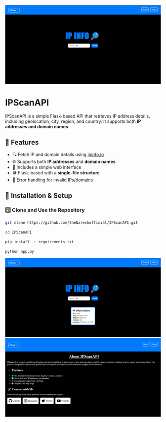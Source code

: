 <img src="./assets/dashboard.png">

# IPScanAPI

IPScanAPI is a simple Flask-based API that retrieves IP address details, including geolocation, city, region, and country. It supports both **IP addresses and domain names**.

## 🚀 Features
- 🔍 Fetch IP and domain details using [ipinfo.io](https://ipinfo.io/)
- 🌐 Supports both **IP addresses** and **domain names**
- 🎨 Includes a simple web interface
- 🛠️ Flask-based with a **single-file structure**
- 🔄 Error handling for invalid IPs/domains

## 📌 Installation & Setup
### 1️⃣ Clone and Use the Repository
```bash
git clone https://github.com/theNareshofficial/IPScanAPI.git
```
```bash
cd IPScanAPI
```
```bash
pip install -r requirements.txt
```
```bash 
python app.py
```


<img src="./assets/result.png">
<img src="./assets/about.png">
